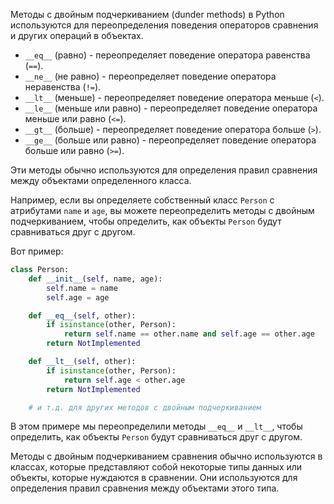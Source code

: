 Методы с двойным подчеркиванием (dunder methods) в Python используются для переопределения поведения операторов сравнения и других операций в объектах.

- `__eq__` (равно) - переопределяет поведение оператора равенства (`==`).
- `__ne__` (не равно) - переопределяет поведение оператора неравенства (`!=`).
- `__lt__` (меньше) - переопределяет поведение оператора меньше (`<`).
- `__le__` (меньше или равно) - переопределяет поведение оператора меньше или равно (`<=`).
- `__gt__` (больше) - переопределяет поведение оператора больше (`>`).
- `__ge__` (больше или равно) - переопределяет поведение оператора больше или равно (`>=`).

Эти методы обычно используются для определения правил сравнения между объектами определенного класса.

Например, если вы определяете собственный класс `Person` с атрибутами `name` и `age`, вы можете переопределить методы с двойным подчеркиванием, чтобы определить, как объекты `Person` будут сравниваться друг с другом.

Вот пример:

```python
class Person:
    def __init__(self, name, age):
        self.name = name
        self.age = age

    def __eq__(self, other):
        if isinstance(other, Person):
            return self.name == other.name and self.age == other.age
        return NotImplemented

    def __lt__(self, other):
        if isinstance(other, Person):
            return self.age < other.age
        return NotImplemented

    # и т.д. для других методов с двойным подчеркиванием
```

В этом примере мы переопределили методы `__eq__` и `__lt__`, чтобы определить, как объекты `Person` будут сравниваться друг с другом.

Методы с двойным подчеркиванием сравнения обычно используются в классах, которые представляют собой некоторые типы данных или объекты, которые нуждаются в сравнении. Они используются для определения правил сравнения между объектами этого типа.
